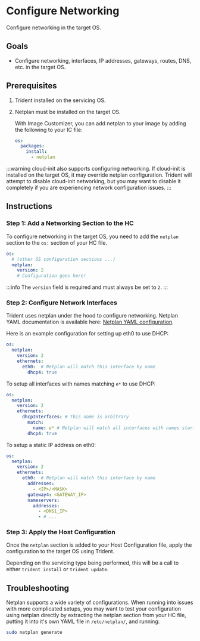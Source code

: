 
# Configure Networking

Configure networking in the target OS.

## Goals

- Configure networking, interfaces, IP addresses, gateways, routes, DNS, etc. in
  the target OS.

## Prerequisites

1. Trident installed on the servicing OS.
2. Netplan must be installed on the target OS.

   With Image Customizer, you can add netplan to your image by adding the
   following to your IC file:

   ```yaml
   os:
     packages:
       install:
         - netplan
   ```

:::warning
cloud-init also supports configuring networking. If cloud-init is installed on
the target OS, it may override netplan configuration. Trident will attempt to
disable cloud-init networking, but you may want to disable it completely if
you are experiencing network configuration issues.
:::

## Instructions

### Step 1: Add a Networking Section to the HC

To configure networking in the target OS, you need to add the `netplan` section
to the `os:` section of your HC file.

```yaml
os:
  # (other OS configuration sections ...)
  netplan:
    version: 2
    # Configuration goes here!
```

:::info
The `version` field is required and must always be set to `2`.
:::

### Step 2: Configure Network Interfaces

Trident uses netplan under the hood to configure networking. Netplan YAML
documentation is available here: [Netplan YAML
configuration](https://netplan.readthedocs.io/en/stable/netplan-yaml/).

Here is an example configuration for setting up eth0 to use DHCP:

```yaml
os:
  netplan:
    version: 2
    ethernets:
      eth0:  # Netplan will match this interface by name
        dhcp4: true
```

To setup all interfaces with names matching `e*` to use DHCP:

```yaml
os:
  netplan:
    version: 2
    ethernets:
      dhcpInterfaces: # This name is arbitrary
        match:
          name: e* # Netplan will match all interfaces with names starting with 'e'
        dhcp4: true
```

To setup a static IP address on eth0:

```yaml
os:
  netplan:
    version: 2
    ethernets:
      eth0:  # Netplan will match this interface by name
        addresses:
          - <IP>/<MASK>
        gateway4: <GATEWAY_IP>
        nameservers:
          addresses:
            - <DNS1_IP>
            - # ...
```

### Step 3: Apply the Host Configuration

Once the `netplan` section is added to your Host Configuration file,
apply the configuration to the target OS using Trident.

Depending on the servicing type being performed, this will be a call to either
`trident install` or `trident update`.

## Troubleshooting

Netplan supports a wide variety of configurations. When running into issues with
more complicated setups, you may want to test your configuration using netplan
directly by extracting the netplan section from your HC file, putting it into
it's own YAML file in `/etc/netplan/`, and running:

```bash
sudo netplan generate
```
